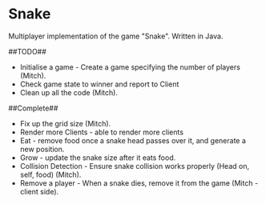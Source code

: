Snake
=====
Multiplayer implementation of the game "Snake".  Written in Java.

##TODO##
* Initialise a game - Create a game specifying the number of players (Mitch).
* Check game state to winner and report to Client
* Clean up all the code (Mitch).

##Complete##
* Fix up the grid size (Mitch).
* Render more Clients - able to render more clients
* Eat - remove food once a snake head passes over it, and generate a new position.
* Grow - update the snake size after it eats food.
* Collision Detection - Ensure snake collision works properly (Head on, self, food) (Mitch).
* Remove a player - When a snake dies, remove it from the game (Mitch - client side).